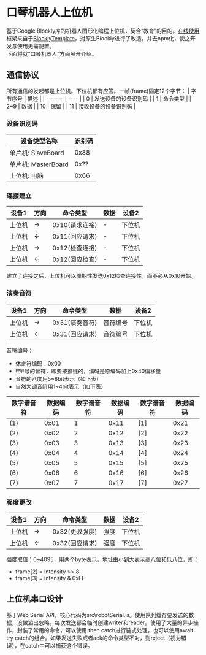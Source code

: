 # 口琴机器人上位机
基于Google Blockly库的机器人图形化编程上位机，契合“教育”的目的。[在线使用](https://harmonibotics.github.io/CtrlPannel/)<br>
框架来自于[BlocklyTemplate](https://github.com/madderscientist/BlocklyTemplate)，对原生Blockly进行了改造，并去npm化，使之开发与使用无需配置。<br>
下面将就“口琴机器人”方面展开介绍。

## 通信协议
所有通信的发起都是上位机。下位机都有应答。一帧(frame)固定12个字节：
| 字节序号 | 描述 |
| ------- | ---- |
| 0 | 发送设备的设备识别码 |
| 1 | 命令类型 |
| 2~9 | 数据 |
| 10 | 保留 |
| 11 | 接收设备的设备识别码 |

### 设备识别码
| 设备类型名称 | 识别码 |
| ----------- | ----- |
| 单片机: SlaveBoard | 0x88 |
| 单片机: MasterBoard | 0x?? |
| 上位机: 电脑 | 0x66 |

### 连接建立
| 设备1 | 方向 | 命令类型 | 数据 | 设备2 |
| -- | -- | -- | -- | -- |
| 上位机 | → | 0x10(请求连接) | - | 下位机 |
| 上位机 | ← | 0x11(回应请求) | - | 下位机 |
| 上位机 | → | 0x12(检查连接) | - | 下位机 |
| 上位机 | ← | 0x12(回应检查) | - | 下位机 |

建立了连接之后，上位机可以周期性发送0x12检查连接性，而不必从0x10开始。

### 演奏音符
| 设备1 | 方向 | 命令类型 | 数据 | 设备2 |
| -- | -- | -- | -- | -- |
| 上位机 | → | 0x31(演奏音符) | 音符编号 | 下位机 |
| 上位机 | ← | 0x31(回应请求) | 音符编号 | 下位机 |

音符编号：
- 休止符编码：0x00
- 带#号的音符，即要按推键的，编码是原编码加上0x40偏移量
- 音符的八度用5~8bit表示（如下表）
- 自然大调音阶用1~4bit表示（如下表）

数字谱音符|数据编码|数字谱音符|数据编码|数字谱音符|数据编码
| -- | -- | -- | -- | -- | -- |
(1) | 0x01 | 1 | 0x11 | [1] | 0x21
(2) | 0x02 | 2 | 0x12 | [2] | 0x22
(3) | 0x03 | 3 | 0x13 | [3] | 0x23
(4) | 0x04 | 4 | 0x14 | [4] | 0x24
(5) | 0x05 | 5 | 0x15 | [5] | 0x25
(6) | 0x06 | 6 | 0x16 | [6] | 0x26
(7) | 0x07 | 7 | 0x17 | [7] | 0x27

### 强度更改
| 设备1 | 方向 | 命令类型 | 数据 | 设备2 |
| -- | -- | -- | -- | -- |
| 上位机 | → | 0x32(更改强度) | 强度 | 下位机 |
| 上位机 | ← | 0x32(回应请求) | 强度 | 下位机 |

强度取值：0~4095，用两个byte表示，地址由小到大表示高八位和低八位，即：
- frame[2] = Intensity >> 8
- frame[3] = Intensity & 0xFF

## 上位机串口设计
基于Web Serial API，核心代码为src\robotSerial.js。使用队列缓存要发送的数据，没做溢出忽略。每次发送都会临时创建writer和reader。使用了大量的异步操作，封装了常用的命令，可以使用.then.catch进行链式处理，也可以使用await try catch的组合。如果发送失败或者ack的命令类型不对，则reject（视为错误），在catch中可以捕获这个错误。